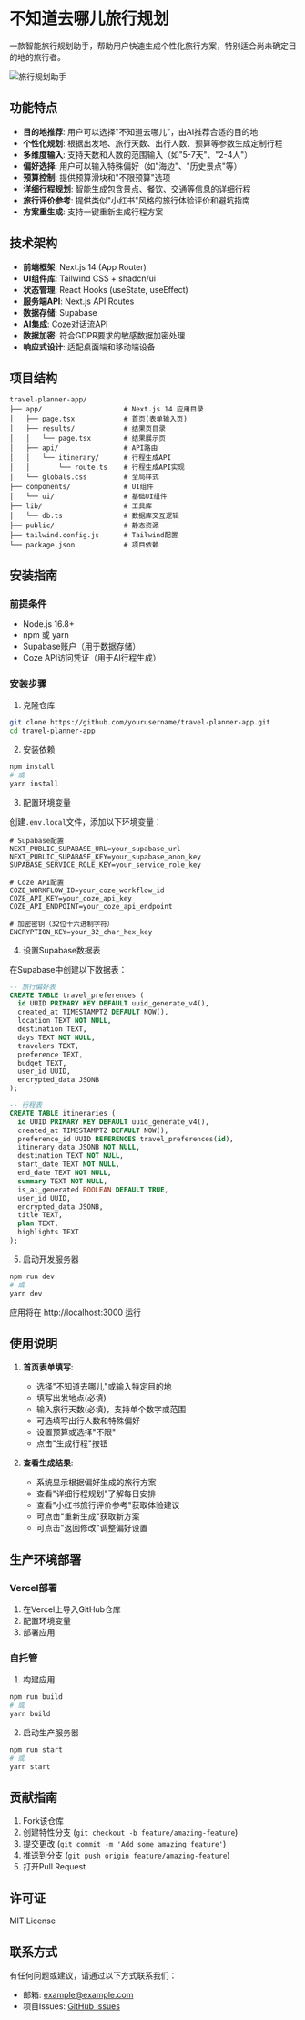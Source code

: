 # 不知道去哪儿旅行规划

一款智能旅行规划助手，帮助用户快速生成个性化旅行方案，特别适合尚未确定目的地的旅行者。

![旅行规划助手](https://via.placeholder.com/800x400?text=不知道去哪儿旅行规划)

## 功能特点

- **目的地推荐**: 用户可以选择"不知道去哪儿"，由AI推荐合适的目的地
- **个性化规划**: 根据出发地、旅行天数、出行人数、预算等参数生成定制行程
- **多维度输入**: 支持天数和人数的范围输入（如"5-7天"、"2-4人"）
- **偏好选择**: 用户可以输入特殊偏好（如"海边"、"历史景点"等）
- **预算控制**: 提供预算滑块和"不限预算"选项
- **详细行程规划**: 智能生成包含景点、餐饮、交通等信息的详细行程
- **旅行评价参考**: 提供类似"小红书"风格的旅行体验评价和避坑指南
- **方案重生成**: 支持一键重新生成行程方案

## 技术架构

- **前端框架**: Next.js 14 (App Router)
- **UI组件库**: Tailwind CSS + shadcn/ui
- **状态管理**: React Hooks (useState, useEffect)
- **服务端API**: Next.js API Routes
- **数据存储**: Supabase
- **AI集成**: Coze对话流API
- **数据加密**: 符合GDPR要求的敏感数据加密处理
- **响应式设计**: 适配桌面端和移动端设备

## 项目结构

```
travel-planner-app/
├── app/                    # Next.js 14 应用目录
│   ├── page.tsx            # 首页(表单输入页)
│   ├── results/            # 结果页目录
│   │   └── page.tsx        # 结果展示页
│   ├── api/                # API路由
│   │   └── itinerary/      # 行程生成API
│   │       └── route.ts    # 行程生成API实现
│   └── globals.css         # 全局样式
├── components/             # UI组件
│   └── ui/                 # 基础UI组件
├── lib/                    # 工具库
│   └── db.ts               # 数据库交互逻辑
├── public/                 # 静态资源
├── tailwind.config.js      # Tailwind配置
└── package.json            # 项目依赖
```

## 安装指南

### 前提条件

- Node.js 16.8+
- npm 或 yarn
- Supabase账户（用于数据存储）
- Coze API访问凭证（用于AI行程生成）

### 安装步骤

1. 克隆仓库

```bash
git clone https://github.com/yourusername/travel-planner-app.git
cd travel-planner-app
```

2. 安装依赖

```bash
npm install
# 或
yarn install
```

3. 配置环境变量

创建`.env.local`文件，添加以下环境变量：

```
# Supabase配置
NEXT_PUBLIC_SUPABASE_URL=your_supabase_url
NEXT_PUBLIC_SUPABASE_KEY=your_supabase_anon_key
SUPABASE_SERVICE_ROLE_KEY=your_service_role_key

# Coze API配置
COZE_WORKFLOW_ID=your_coze_workflow_id
COZE_API_KEY=your_coze_api_key
COZE_API_ENDPOINT=your_coze_api_endpoint

# 加密密钥（32位十六进制字符）
ENCRYPTION_KEY=your_32_char_hex_key
```

4. 设置Supabase数据表

在Supabase中创建以下数据表：

```sql
-- 旅行偏好表
CREATE TABLE travel_preferences (
  id UUID PRIMARY KEY DEFAULT uuid_generate_v4(),
  created_at TIMESTAMPTZ DEFAULT NOW(),
  location TEXT NOT NULL,
  destination TEXT,
  days TEXT NOT NULL,
  travelers TEXT,
  preference TEXT,
  budget TEXT,
  user_id UUID,
  encrypted_data JSONB
);

-- 行程表
CREATE TABLE itineraries (
  id UUID PRIMARY KEY DEFAULT uuid_generate_v4(),
  created_at TIMESTAMPTZ DEFAULT NOW(),
  preference_id UUID REFERENCES travel_preferences(id),
  itinerary_data JSONB NOT NULL,
  destination TEXT NOT NULL,
  start_date TEXT NOT NULL,
  end_date TEXT NOT NULL,
  summary TEXT NOT NULL,
  is_ai_generated BOOLEAN DEFAULT TRUE,
  user_id UUID,
  encrypted_data JSONB,
  title TEXT,
  plan TEXT,
  highlights TEXT
);
```

5. 启动开发服务器

```bash
npm run dev
# 或
yarn dev
```

应用将在 http://localhost:3000 运行

## 使用说明

1. **首页表单填写**:
   - 选择"不知道去哪儿"或输入特定目的地
   - 填写出发地点(必填)
   - 输入旅行天数(必填)，支持单个数字或范围
   - 可选填写出行人数和特殊偏好
   - 设置预算或选择"不限"
   - 点击"生成行程"按钮

2. **查看生成结果**:
   - 系统显示根据偏好生成的旅行方案
   - 查看"详细行程规划"了解每日安排
   - 查看"小红书旅行评价参考"获取体验建议
   - 可点击"重新生成"获取新方案
   - 可点击"返回修改"调整偏好设置

## 生产环境部署

### Vercel部署

1. 在Vercel上导入GitHub仓库
2. 配置环境变量
3. 部署应用

### 自托管

1. 构建应用

```bash
npm run build
# 或
yarn build
```

2. 启动生产服务器

```bash
npm run start
# 或
yarn start
```

## 贡献指南

1. Fork该仓库
2. 创建特性分支 (`git checkout -b feature/amazing-feature`)
3. 提交更改 (`git commit -m 'Add some amazing feature'`)
4. 推送到分支 (`git push origin feature/amazing-feature`)
5. 打开Pull Request

## 许可证

MIT License

## 联系方式

有任何问题或建议，请通过以下方式联系我们：
- 邮箱: example@example.com
- 项目Issues: [GitHub Issues](https://github.com/yourusername/travel-planner-app/issues)
